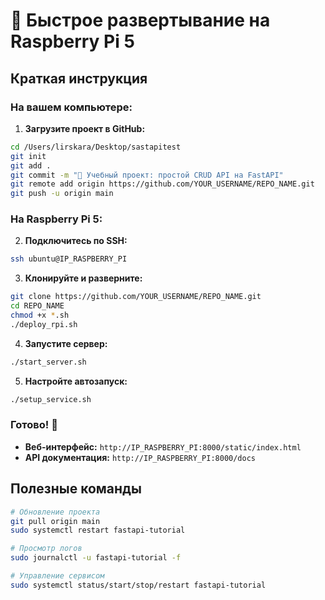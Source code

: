 # 🍓 Быстрое развертывание на Raspberry Pi 5

## Краткая инструкция

### На вашем компьютере:

1. **Загрузите проект в GitHub:**
```bash
cd /Users/lirskara/Desktop/sastapitest
git init
git add .
git commit -m "🚀 Учебный проект: простой CRUD API на FastAPI"
git remote add origin https://github.com/YOUR_USERNAME/REPO_NAME.git
git push -u origin main
```

### На Raspberry Pi 5:

2. **Подключитесь по SSH:**
```bash
ssh ubuntu@IP_RASPBERRY_PI
```

3. **Клонируйте и разверните:**
```bash
git clone https://github.com/YOUR_USERNAME/REPO_NAME.git
cd REPO_NAME
chmod +x *.sh
./deploy_rpi.sh
```

4. **Запустите сервер:**
```bash
./start_server.sh
```

5. **Настройте автозапуск:**
```bash
./setup_service.sh
```

### Готово! 🎉

- **Веб-интерфейс:** `http://IP_RASPBERRY_PI:8000/static/index.html`
- **API документация:** `http://IP_RASPBERRY_PI:8000/docs`

## Полезные команды

```bash
# Обновление проекта
git pull origin main
sudo systemctl restart fastapi-tutorial

# Просмотр логов
sudo journalctl -u fastapi-tutorial -f

# Управление сервисом
sudo systemctl status/start/stop/restart fastapi-tutorial
```
